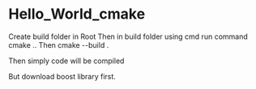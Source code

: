 # Hello_World_cmake

Create build folder in Root
Then in build folder using cmd run command cmake ..
Then cmake --build .

Then simply code will be compiled 

But download boost library first.
